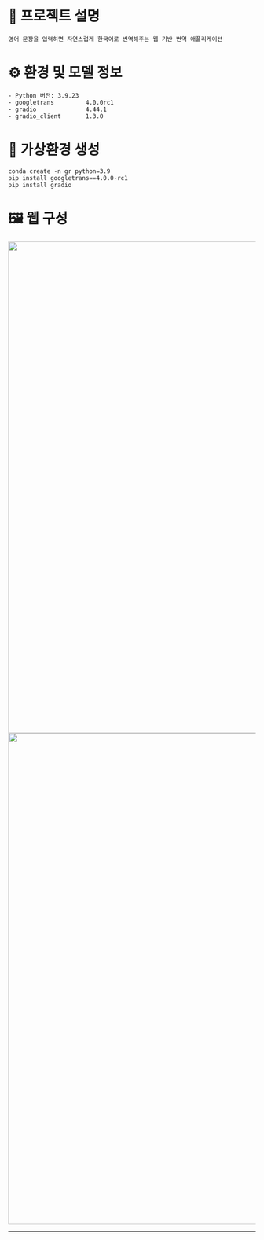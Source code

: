 # 🚀 프로젝트 설명
```
영어 문장을 입력하면 자연스럽게 한국어로 번역해주는 웹 기반 번역 애플리케이션
```

# ⚙️ 환경 및 모델 정보
```
- Python 버전: 3.9.23
- googletrans         4.0.0rc1
- gradio              4.44.1
- gradio_client       1.3.0
```

# 🐍 가상환경 생성
```
conda create -n gr python=3.9
pip install googletrans==4.0.0-rc1
pip install gradio
```

# 🖼️ 웹 구성
<p align="center">
  <img src="https://github.com/user-attachments/assets/53b5cf4b-b9f4-4ee3-a96d-aa9ccae31d17" width="1000">
  <img src="https://github.com/user-attachments/assets/d1d0f0aa-84cc-4000-a235-a1f3baab7422" width="1000">
</p>

---
